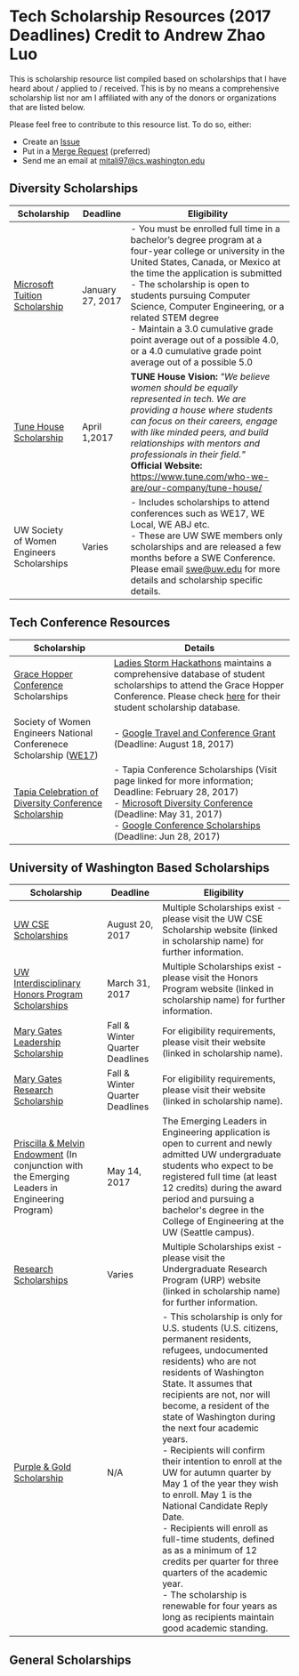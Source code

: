 # Tech Scholarship Resources (2017 Deadlines) Credit to Andrew Zhao Luo

This is scholarship resource list compiled based on scholarships that I have heard about / applied to / received.  This is by no means a comprehensive scholarship list nor am I affiliated with any of the donors or organizations that are listed below.

Please feel free to contribute to this resource list.  To do so, either:
* Create an [Issue](https://github.com/mitalipalekar/tech-scholarship-resources/issues)
* Put in a [Merge Request](https://github.com/mitalipalekar/tech-scholarship-resources/pulls) (preferred)
* Send me an email at <mitali97@cs.washington.edu>

## Diversity Scholarships
| Scholarship | Deadline | Eligibility |
|-------|----------|-------------|
| [Microsoft Tuition Scholarship](https://careers.microsoft.com/students/scholarships) | January 27, 2017 | - You must be enrolled full time in a bachelor’s degree program at a four-year college or university in the United States, Canada, or Mexico at the time the application is submitted <br> - The scholarship is open to students pursuing Computer Science, Computer Engineering, or a related STEM degree <br> - Maintain a 3.0 cumulative grade point average out of a possible 4.0, or a 4.0 cumulative grade point average out of a possible 5.0 |
| [Tune House Scholarship](http://scholars.tune.com/) | April 1,2017 | **TUNE House Vision:** *"We believe women should be equally represented in tech. We are providing a house where students can focus on their careers, engage with like minded peers, and build relationships with mentors and professionals in their field."* <br> **Official Website:** <https://www.tune.com/who-we-are/our-company/tune-house/>
| UW Society of Women Engineers Scholarships | Varies | - Includes scholarships to attend conferences such as WE17, WE Local, WE ABJ etc. <br> - These are UW SWE members only scholarships and are released a few months before a SWE Conference.  Please email <swe@uw.edu> for more details and scholarship specific details.

## Tech Conference Resources
| Scholarship | Details |
|-------|----------|
| [Grace Hopper Conference](https://ghc.anitaborg.org/) Scholarships | [Ladies Storm Hackathons](http://www.ladiesstormhackathons.org/) maintains a comprehensive database of student scholarships to attend the Grace Hopper Conference.  Please check [here](https://github.com/Ladies-Storm-Hackathons/GHC-Scholarships) for their student scholarship database.
| Society of Women Engineers National Conferenece Scholarship ([WE17](http://we17.swe.org/)) | - [Google Travel and Conference Grant](https://edu.google.com/scholarships/google-travel-and-conference-grants/#!north-america) (Deadline: August 18, 2017)
| [Tapia Celebration of Diversity Conference Scholarship](http://tapiaconference.org/participate/scholarships/) | - Tapia Conference Scholarships (Visit page linked for more information; Deadline: February 28, 2017) <br> - [Microsoft Diversity Conference](https://careers.microsoft.com/students/scholarships?utm_source=Microsoft+and+Google+Travel+Scholarships&utm_campaign=Additional+Tapia+Scholarships&utm_medium=email) (Deadline: May 31, 2017) <br> - [Google Conference Scholarships](https://edu.google.com/scholarships/google-travel-and-conference-grants/#!north-america) (Deadline: Jun 28, 2017)

## University of Washington Based Scholarships
| Scholarship | Deadline | Eligibility |
|-------|----------|-------------|
| [UW CSE Scholarships](https://www.cs.washington.edu/students/ugrad/scholarships) | August 20, 2017 | Multiple Scholarships exist - please visit the UW CSE Scholarship website (linked in scholarship name) for further information.
| [UW Interdisciplinary Honors Program Scholarships](https://honors.uw.edu/scholarships/current/) | March 31, 2017 | Multiple Scholarships exist - please visit the Honors Program website (linked in scholarship name) for further information.
| [Mary Gates Leadership Scholarship](http://expd.uw.edu/mge/apply/leadership/) | Fall & Winter Quarter Deadlines | For eligibility requirements, please visit their website (linked in scholarship name).
| [Mary Gates Research Scholarship](http://expd.uw.edu/mge/apply/research/) | Fall & Winter Quarter Deadlines | For eligibility requirements, please visit their website (linked in scholarship name).
| [Priscilla & Melvin Endowment](https://www.engr.washington.edu/current/studentprogs/emergingleaders) (In conjunction with the Emerging Leaders in Engineering Program) | May 14, 2017 | The Emerging Leaders in Engineering application is open to current and newly admitted UW undergraduate students who expect to be registered full time (at least 12 credits) during the award period and pursuing a bachelor's degree in the College of Engineering at the UW (Seattle campus).
|[Research Scholarships](https://www.washington.edu/undergradresearch/students/funding/)| Varies | Multiple Scholarships exist - please visit the Undergraduate Research Program (URP) website (linked in scholarship name) for further information.
| [Purple & Gold Scholarship](https://admit.washington.edu/costs-and-financial-aid/scholarships/purple-and-gold) | N/A | - This scholarship is only for U.S. students (U.S. citizens, permanent residents, refugees, undocumented residents) who are not residents of Washington State. It assumes that recipients are not, nor will become, a resident of the state of Washington during the next four academic years. <br> - Recipients will confirm their intention to enroll at the UW for autumn quarter by May 1 of the year they wish to enroll. May 1 is the National Candidate Reply Date. <br> - Recipients will enroll as full-time students, defined as as a minimum of 12 credits per quarter for three quarters of the academic year. <br> - The scholarship is renewable for four years as long as recipients maintain good academic standing.

## General Scholarships
<!--
| Scholarship | Deadline | Eligibility |
|-------|----------|-------------|
| | | -->
